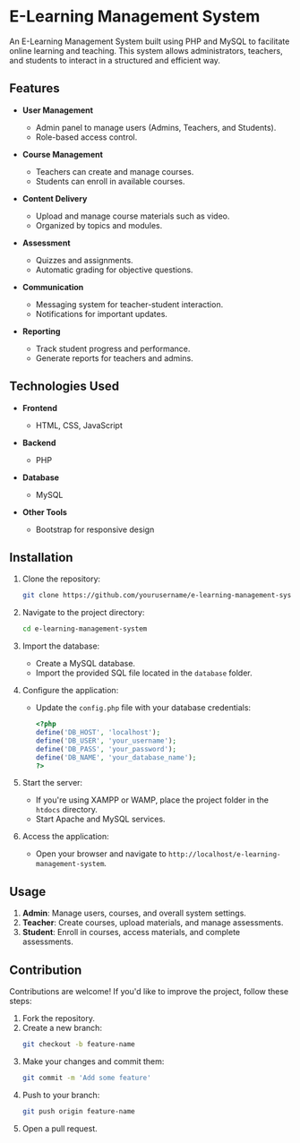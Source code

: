 # E-Learning Management System

An E-Learning Management System built using PHP and MySQL to facilitate online learning and teaching. This system allows administrators, teachers, and students to interact in a structured and efficient way.

## Features

- **User Management**
  - Admin panel to manage users (Admins, Teachers, and Students).
  - Role-based access control.

- **Course Management**
  - Teachers can create and manage courses.
  - Students can enroll in available courses.

- **Content Delivery**
  - Upload and manage course materials such as video.
  - Organized by topics and modules.

- **Assessment**
  - Quizzes and assignments.
  - Automatic grading for objective questions.

- **Communication**
  - Messaging system for teacher-student interaction.
  - Notifications for important updates.

- **Reporting**
  - Track student progress and performance.
  - Generate reports for teachers and admins.

## Technologies Used

- **Frontend**
  - HTML, CSS, JavaScript

- **Backend**
  - PHP

- **Database**
  - MySQL

- **Other Tools**
  - Bootstrap for responsive design

## Installation

1. Clone the repository:
   ```bash
   git clone https://github.com/yourusername/e-learning-management-system.git
   ```

2. Navigate to the project directory:
   ```bash
   cd e-learning-management-system
   ```

3. Import the database:
   - Create a MySQL database.
   - Import the provided SQL file located in the `database` folder.

4. Configure the application:
   - Update the `config.php` file with your database credentials:
     ```php
     <?php
     define('DB_HOST', 'localhost');
     define('DB_USER', 'your_username');
     define('DB_PASS', 'your_password');
     define('DB_NAME', 'your_database_name');
     ?>
     ```

5. Start the server:
   - If you're using XAMPP or WAMP, place the project folder in the `htdocs` directory.
   - Start Apache and MySQL services.

6. Access the application:
   - Open your browser and navigate to `http://localhost/e-learning-management-system`.

## Usage

1. **Admin**: Manage users, courses, and overall system settings.
2. **Teacher**: Create courses, upload materials, and manage assessments.
3. **Student**: Enroll in courses, access materials, and complete assessments.

## Contribution

Contributions are welcome! If you'd like to improve the project, follow these steps:

1. Fork the repository.
2. Create a new branch:
   ```bash
   git checkout -b feature-name
   ```
3. Make your changes and commit them:
   ```bash
   git commit -m 'Add some feature'
   ```
4. Push to your branch:
   ```bash
   git push origin feature-name
   ```
5. Open a pull request.



